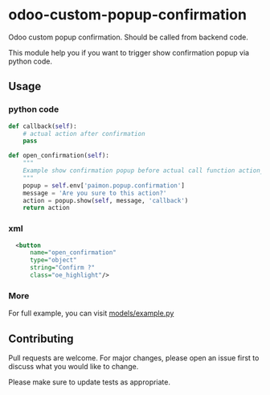# odoo-custom-popup-confirmation
Odoo custom popup confirmation. Should be called from backend code.

This module help you if you want to trigger show confirmation popup via python code.


## Usage

### python code
```python
def callback(self):
    # actual action after confirmation
    pass

def open_confirmation(self):
    """
    Example show confirmation popup before actual call function action_done.
    """
    popup = self.env['paimon.popup.confirmation']
    message = 'Are you sure to this action?'
    action = popup.show(self, message, 'callback')
    return action
```

### xml
```xml
  <button 
      name="open_confirmation"
      type="object"
      string="Confirm ?"
      class="oe_highlight"/>
```

### More
For full example, you can visit [models/example.py](models/example.py)

## Contributing
Pull requests are welcome. For major changes, please open an issue first to discuss what you would like to change.

Please make sure to update tests as appropriate.